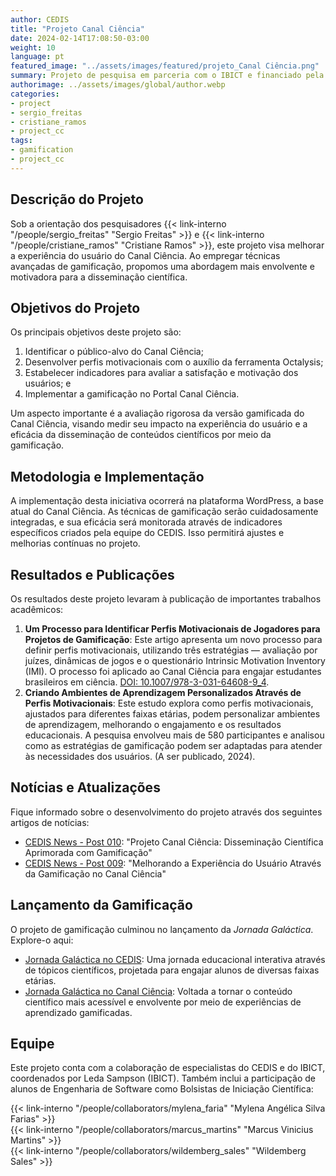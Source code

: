 ```yaml
---
author: CEDIS
title: "Projeto Canal Ciência"
date: 2024-02-14T17:08:50-03:00
weight: 10
language: pt
featured_image: "../assets/images/featured/projeto_Canal Ciência.png"
summary: Projeto de pesquisa em parceria com o IBICT e financiado pela FINATEC, com objetivo de aprimorar a experiência dos usuários do Canal Ciência através do uso da gamificação. 
authorimage: ../assets/images/global/author.webp
categories: 
- project
- sergio_freitas
- cristiane_ramos
- project_cc
tags: 
- gamification
- project_cc
---
```


## Descrição do Projeto

Sob a orientação dos pesquisadores {{< link-interno "/people/sergio_freitas" "Sergio Freitas" >}} e {{< link-interno "/people/cristiane_ramos" "Cristiane Ramos" >}}, este projeto visa melhorar a experiência do usuário do Canal Ciência. Ao empregar técnicas avançadas de gamificação, propomos uma abordagem mais envolvente e motivadora para a disseminação científica.

## Objetivos do Projeto

Os principais objetivos deste projeto são:
1. Identificar o público-alvo do Canal Ciência;
2. Desenvolver perfis motivacionais com o auxílio da ferramenta Octalysis;
3. Estabelecer indicadores para avaliar a satisfação e motivação dos usuários; e
4. Implementar a gamificação no Portal Canal Ciência.

Um aspecto importante é a avaliação rigorosa da versão gamificada do Canal Ciência, visando medir seu impacto na experiência do usuário e a eficácia da disseminação de conteúdos científicos por meio da gamificação.

## Metodologia e Implementação

A implementação desta iniciativa ocorrerá na plataforma WordPress, a base atual do Canal Ciência. As técnicas de gamificação serão cuidadosamente integradas, e sua eficácia será monitorada através de indicadores específicos criados pela equipe do CEDIS. Isso permitirá ajustes e melhorias contínuas no projeto.

## Resultados e Publicações

Os resultados deste projeto levaram à publicação de importantes trabalhos acadêmicos:
1. **Um Processo para Identificar Perfis Motivacionais de Jogadores para Projetos de Gamificação**: Este artigo apresenta um novo processo para definir perfis motivacionais, utilizando três estratégias — avaliação por juízes, dinâmicas de jogos e o questionário Intrinsic Motivation Inventory (IMI). O processo foi aplicado ao Canal Ciência para engajar estudantes brasileiros em ciência. [DOI: 10.1007/978-3-031-64608-9_4](https://doi.org/10.1007/978-3-031-64608-9_4).
2. **Criando Ambientes de Aprendizagem Personalizados Através de Perfis Motivacionais**: Este estudo explora como perfis motivacionais, ajustados para diferentes faixas etárias, podem personalizar ambientes de aprendizagem, melhorando o engajamento e os resultados educacionais. A pesquisa envolveu mais de 580 participantes e analisou como as estratégias de gamificação podem ser adaptadas para atender às necessidades dos usuários. (A ser publicado, 2024).

## Notícias e Atualizações

Fique informado sobre o desenvolvimento do projeto através dos seguintes artigos de notícias:
- [CEDIS News - Post 010](https://cedis.unb.br/posts/news-post.010/): "Projeto Canal Ciência: Disseminação Científica Aprimorada com Gamificação"
- [CEDIS News - Post 009](https://cedis.unb.br/posts/news-post.009/): "Melhorando a Experiência do Usuário Através da Gamificação no Canal Ciência"

## Lançamento da Gamificação

O projeto de gamificação culminou no lançamento da *Jornada Galáctica*. Explore-o aqui:
- [Jornada Galáctica no CEDIS](https://cedis.unb.br/products/jornada_galactica/): Uma jornada educacional interativa através de tópicos científicos, projetada para engajar alunos de diversas faixas etárias.
- [Jornada Galáctica no Canal Ciência](https://canalciencia.ibict.br/jornada-galactica/): Voltada a tornar o conteúdo científico mais acessível e envolvente por meio de experiências de aprendizado gamificadas.

## Equipe

Este projeto conta com a colaboração de especialistas do CEDIS e do IBICT, coordenados por Leda Sampson (IBICT). Também inclui a participação de alunos de Engenharia de Software como Bolsistas de Iniciação Científica:

{{< link-interno "/people/collaborators/mylena_faria" "Mylena Angélica Silva Farias" >}}<br>
{{< link-interno "/people/collaborators/marcus_martins" "Marcus Vinicius Martins" >}}<br>
{{< link-interno "/people/collaborators/wildemberg_sales" "Wildemberg Sales" >}}

